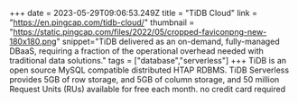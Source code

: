+++
date = 2023-05-29T09:06:53.249Z
title = "TiDB Cloud"
link = "https://en.pingcap.com/tidb-cloud/"
thumbnail = "https://static.pingcap.com/files/2022/05/cropped-faviconpng-new-180x180.png"
snippet="TiDB delivered as an on-demand, fully-managed DBaaS, requiring a fraction of the operational overhead needed with traditional data solutions."
tags = ["database","serverless"]
+++
TiDB is an open source MySQL compatible distributed HTAP RDBMS. TiDB Serverless provides 5GB of row storage, and 5GB of column storage, and 50 million Request Units (RUs) available for free each month. no credit card required
